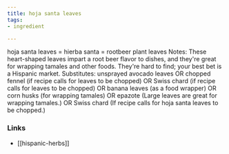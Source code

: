 ```yaml
---
title: hoja santa leaves
tags:
- ingredient

---
```

hoja santa leaves = hierba santa = rootbeer plant leaves Notes: These heart-shaped leaves impart a root beer flavor to dishes, and they're great for wrapping tamales and other foods. They're hard to find; your best bet is a Hispanic market. Substitutes: unsprayed avocado leaves OR chopped fennel (if recipe calls for leaves to be chopped) OR Swiss chard (if recipe calls for leaves to be chopped) OR banana leaves (as a food wrapper) OR corn husks (for wrapping tamales) OR epazote (Large leaves are great for wrapping tamales.) OR Swiss chard (If recipe calls for hoja santa leaves to be chopped.)

### Links

* [[hispanic-herbs]]
